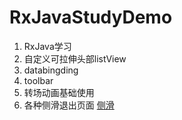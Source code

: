 # RxJavaStudyDemo
1. RxJava学习
2. 自定义可拉伸头部listView
3. databingding
4. toolbar
5. 转场动画基础使用
6. 各种侧滑退出页面  [侧滑](https://github.com/liuguangqiang/SwipeBack)
